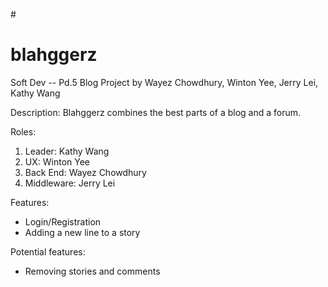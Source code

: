 #<h1> blahggerz </h1>
Soft Dev -- Pd.5  Blog Project
by Wayez Chowdhury, Winton Yee, Jerry Lei, Kathy Wang

Description: Blahggerz combines the best parts of a blog and a forum. 


Roles:<ol>
<li>Leader: Kathy Wang</li>
<li>UX: Winton Yee</li>
<li>Back End: Wayez Chowdhury</li>
<li>Middleware: Jerry Lei</li>
</ol>

Features:<ul>
<li>Login/Registration</li>
<li>Adding a new line to a story</li>
</ul>

Potential features:<ul>
<li>Removing stories and comments</li>
</ul>
